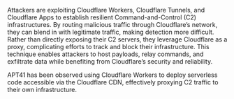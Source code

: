 Attackers are exploiting Cloudflare Workers, Cloudflare Tunnels, and Cloudflare Apps to establish resilient Command-and-Control (C2) infrastructures. By routing malicious traffic through Cloudflare’s network, they can blend in with legitimate traffic, making detection more difficult. Rather than directly exposing their C2 servers, they leverage Cloudflare as a proxy, complicating efforts to track and block their infrastructure. This technique enables attackers to host payloads, relay commands, and exfiltrate data while benefiting from Cloudflare’s security and reliability.

APT41 has been observed using Cloudflare Workers to deploy serverless code accessible via the Cloudflare CDN, effectively proxying C2 traffic to their own infrastructure.